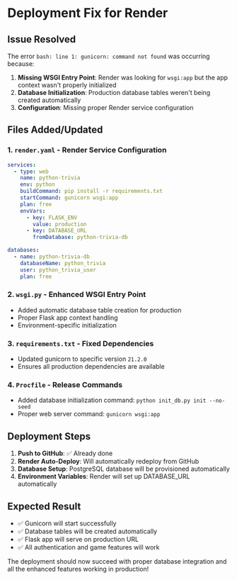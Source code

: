 # Deployment Fix for Render

## Issue Resolved
The error `bash: line 1: gunicorn: command not found` was occurring because:

1. **Missing WSGI Entry Point**: Render was looking for `wsgi:app` but the app context wasn't properly initialized
2. **Database Initialization**: Production database tables weren't being created automatically
3. **Configuration**: Missing proper Render service configuration

## Files Added/Updated

### 1. `render.yaml` - Render Service Configuration
```yaml
services:
  - type: web
    name: python-trivia
    env: python
    buildCommand: pip install -r requirements.txt
    startCommand: gunicorn wsgi:app
    plan: free
    envVars:
      - key: FLASK_ENV
        value: production
      - key: DATABASE_URL
        fromDatabase: python-trivia-db

databases:
  - name: python-trivia-db
    databaseName: python_trivia
    user: python_trivia_user
    plan: free
```

### 2. `wsgi.py` - Enhanced WSGI Entry Point
- Added automatic database table creation for production
- Proper Flask app context handling
- Environment-specific initialization

### 3. `requirements.txt` - Fixed Dependencies
- Updated gunicorn to specific version `21.2.0`
- Ensures all production dependencies are available

### 4. `Procfile` - Release Commands
- Added database initialization command: `python init_db.py init --no-seed`
- Proper web server command: `gunicorn wsgi:app`

## Deployment Steps

1. **Push to GitHub**: ✅ Already done
2. **Render Auto-Deploy**: Will automatically redeploy from GitHub
3. **Database Setup**: PostgreSQL database will be provisioned automatically
4. **Environment Variables**: Render will set up DATABASE_URL automatically

## Expected Result
- ✅ Gunicorn will start successfully
- ✅ Database tables will be created automatically
- ✅ Flask app will serve on production URL
- ✅ All authentication and game features will work

The deployment should now succeed with proper database integration and all the enhanced features working in production!